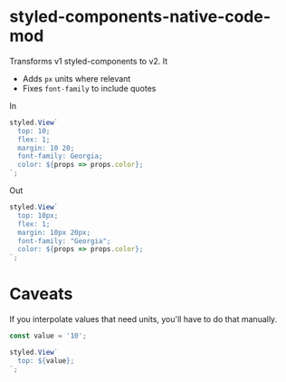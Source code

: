 # styled-components-native-code-mod

Transforms v1 styled-components to v2. It

* Adds `px` units where relevant
* Fixes `font-family` to include quotes

In

```js
styled.View`
  top: 10;
  flex: 1;
  margin: 10 20;
  font-family: Georgia;
  color: ${props => props.color};
`;
```

Out

```js
styled.View`
  top: 10px;
  flex: 1;
  margin: 10px 20px;
  font-family: "Georgia";
  color: ${props => props.color};
`;
```

# Caveats

If you interpolate values that need units, you'll have to do that manually.

```js
const value = '10';

styled.View`
  top: ${value};
`;
```
